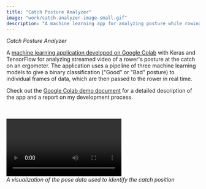 ```yaml
---
title: "Catch Posture Analyzer"
image: "work/catch-analyzer-image-small.gif"
description: "A machine learning app for analyzing posture while rowing"
---
```


_Catch Posture Analyzer_

A [machine learning application developed on Google Colab](https://colab.research.google.com/drive/19qnezblA4nHW4ViMAbLsRJdCR8NUCwrK?usp=sharing) with Keras and TensorFlow for analyzing streamed video of a rower's posture at the catch on an ergometer. The application uses a pipeline of three machine learning models to give a binary classification ("Good" or "Bad" posture) to individual frames of data, which are then passed to the rower in real time. 

Check out the [Google Colab demo document](https://colab.research.google.com/drive/19qnezblA4nHW4ViMAbLsRJdCR8NUCwrK?usp=sharing) for a detailed description of the app and a report on my development process.
&nbsp;  
&nbsp;  
&nbsp;  

<video autoplay="autoplay" loop>
  <source src="../../assets/work/catch-analyzer.mp4" type="video/mp4"/>
  <source src="../../assets/work/catch-analyzer.webm" type="video/webm"/>
  Your browser does not support the video tag.
</video>
<div><i>A visualization of the pose data used to identify the catch position</i></div>
</div>  
&nbsp;  
&nbsp;  
&nbsp;  

